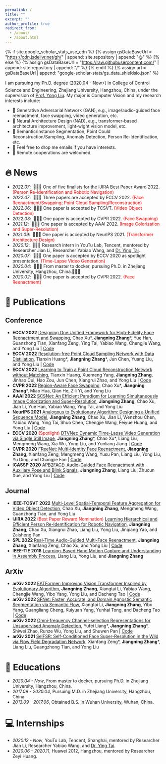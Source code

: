 ```yaml
---
permalink: /
title: ""
excerpt: ""
author_profile: true
redirect_from: 
  - /about/
  - /about.html
---
```


{% if site.google_scholar_stats_use_cdn %}
{% assign gsDataBaseUrl = "https://cdn.jsdelivr.net/gh/" | append: site.repository | append: "@" %}
{% else %}
{% assign gsDataBaseUrl = "https://raw.githubusercontent.com/" | append: site.repository | append: "/" %}
{% endif %}
{% assign url = gsDataBaseUrl | append: "google-scholar-stats/gs_data_shieldsio.json" %}

<span class='anchor' id='about-me'></span>


<!--
### Hi there 👋
**zhangzjn/zhangzjn** is a ✨ _special_ ✨ repository because its `README.md` (this file) appears on your GitHub profile.

Here are some ideas to get you started:

- 🔭 I’m currently working on ...
- 🌱 I’m currently learning ...
- 👯 I’m looking to collaborate on ...
- 🤔 I’m looking for help with ...
- 💬 Ask me about ...
- 📫 How to reach me: ...
- 😄 Pronouns: ...
- ⚡ Fun fact: ...
-->

I am pursuing my Ph.D. degree (2020.04 - Now⚡) in College of Control Science and Engineering, Zhejiang University, Hangzhou, China, under the supervision of [Prof. Yong Liu](https://april.zju.edu.cn/our-team/). My major is Computer Vision and my research interests include: 
- 🌱 Generative Adversarial Network (GAN), e.g., image/audio-guided face reenactment, face swapping, video generation, etc.
- 🌱 Neural Architecture Design (NAD), e.g., transformer-based architecture improvement, light-wight vision model, etc.
- 🌱 Semantic/Instance Segmentation, Point Could Reconstruction/Sampling, Anomaly Detection, Person Re-Identification, etc.
- 💬 Feel free to drop me emails if you have interests.
- 💬 Remote cooperations are welcomed.


<!-- My research interest includes neural machine translation and computer vision. I have published more than 100 papers at the top international AI conferences with total <a href='https://scholar.google.com/citations?user=DhtAFkwAAAAJ'>google scholar citations <strong><span id='total_cit'>260000+</span></strong></a> (You can also use google scholar badge <a href='https://scholar.google.com/citations?user=DhtAFkwAAAAJ'><img src="https://img.shields.io/endpoint?url={{ url | url_encode }}&logo=Google%20Scholar&labelColor=f6f6f6&color=9cf&style=flat&label=citations"></a>). -->


# 🔥 News
- *2022.07*: &nbsp;🎉🎉🎉 One of five finalists for the IJIRA Best Paper Award 2022. <span style="color:red">(Person Re-Identification and Robotic Navigation)</span>
- *2022.07*: &nbsp;🎉🎉🎉 Three papers are accepted by ECCV 2022. <span style="color:red">(Face Reenactment/Swapping; Point Cloud Sampling/Reconstruction)</span>
- *2022.06*: &nbsp;🎉🎉🎉 One paper is accepted by TCSVT. <span style="color:red">(Video Object Detection)</span>
- *2022.03*: &nbsp;🎉🎉🎉 One paper is accepted by CVPR 2022. <span style="color:red">(Face Swapping)</span>
- *2021.12*: &nbsp;🎉🎉🎉 One paper is accepted by AAAI 2022. <span style="color:red">(Image Colorization and Super-Resolution)</span>
- *2021.09*: &nbsp;🎉🎉🎉 One paper is accepted by NeurIPS 2021. <span style="color:red">(Transformer Architecture Design)</span>
- *2020.12*: &nbsp;🎉🎉🎉 Research intern in YouTu Lab, Tencent, mentored by Researcher Jian Li, Researcher Yabiao Wang, and [Dr. Ying Tai](https://tyshiwo.github.io/).
- *2020.07*: &nbsp;🎉🎉🎉 One paper is accepted by ECCV 2020 as spotlight presentation. <span style="color:red">(Time-Lapse Video Generation)</span>
- *2020.04*: &nbsp;🎉🎉🎉 From master to docker, pursuing Ph.D. in Zhejiang University, Hangzhou, China.🔭🔭🔭
- *2020.02*: &nbsp;🎉🎉🎉 One paper is accepted by CVPR 2022. <span style="color:red">(Face Reenactment)</span>

# 📝 Publications 

## Conference 
<ul>

<li><strong>ECCV 2022</strong> <a href="https://arxiv.org">Designing One Unified Framework for High-Fidelity Face Reenactment and Swapping</a>, Chao Xu*, <strong>Jiangning Zhang</strong>*, Yue Han, Guanzhong Tian, Xianfang Zeng, Ying Tai, Yabiao Wang, Chengjie Wang, and Yong Liu | <a href="https://github.com/xc-csc101/UniFace">Code</a> </li>

<li><strong>ECCV 2022</strong> <a href="https://arxiv.org">Resolution-free Point Cloud Sampling Network with Data Distillation</a>, Tianxin Huang*, <strong>Jiangning Zhang</strong>*, Jun Chen, Yuang Liu, and Yong Liu | <a href="https://github.com/Tianxinhuang/PCDNet">Code</a> </li>

<li><strong>ECCV 2022</strong> <a href="https://arxiv.org">Learning to Train a Point Cloud Reconstruction Network without Matching</a>, Tianxin Huang, Xuemeng Yang, <strong>Jiangning Zhang</strong>, Jinhao Cui, Hao Zou, Jun Chen, Xiangrui Zhao, and Yong Liu | <a href="https://github.com/Tianxinhuang/PCLossNet">Code</a> </li>

<li><strong>CVPR 2022</strong> <a href="https://ieeexplore.ieee.org/abstract/document/9552566">Region-Aware Face Swapping</a>, Chao Xu*, <strong>Jiangning Zhang</strong>*, Miao Hua, Qian He, Zili Yi, and Yong Liu </li>

<li><strong>AAAI 2022</strong> <a href="https://ojs.aaai.org/index.php/AAAI/article/view/20236">SCSNet: An Efficient Paradigm for Learning Simultaneously Image Colorization and Super-Resolution</a>, <strong>Jiangning Zhang</strong>, Chao Xu, Jian Li, Yue Han, Yabiao Wang, Ying Tai, and Yong Liu </li>

<li><strong>NeurIPS 2021</strong> <a href="https://proceedings.neurips.cc/paper/2021/hash/e02e27e04fdff967ba7d76fb24b8069d-Abstract.html">Analogous to Evolutionary Algorithm: Designing a Unified Sequence Model</a>, <strong>Jiangning Zhang</strong>, Chao Xu, Jian Li, Wenzhou Chen, Yabiao Wang, Ying Tai, Shuo Chen, Chengjie Wang, Feiyue Huang, and Yong Liu | <a href="https://github.com/TencentYoutuResearch/BaseArchitecture-EAT">Code</a> </li>

<li><strong>ECCV 2020</strong> <span style="color:red">(Spotlight)</span> <a href="https://link.springer.com/chapter/10.1007/978-3-030-58558-7_18">DTVNet: Dynamic Time-Lapse Video Generation via Single Still Image</a>, <strong>Jiangning Zhang</strong>*, Chao Xu*, Liang Liu, Mengmeng Wang, Xia Wu, Yong Liu, and Yunliang Jiang | <a href="https://github.com/zhangzjn/DTVNet">Code</a> </li>

<li><strong>CVPR 2020</strong> <a href="https://openaccess.thecvf.com/content_CVPR_2020/html/Zhang_FReeNet_Multi-Identity_Face_Reenactment_CVPR_2020_paper.html">FReeNet: Multi-Identity Face Reenactment</a>, <strong>Jiangning Zhang</strong>, Xianfang Zeng, Mengmeng Wang, Yusu Pan, Liang Liu, Yong Liu, Yu Ding, and Changjie Fan | <a href="https://github.com/zhangzjn/FReeNet">Code</a> </li>

<li><strong>ICASSP 2020</strong> <a href="https://ieeexplore.ieee.org/abstract/document/9052977">APB2FACE: Audio-Guided Face Reenactment with Auxiliary Pose and Blink Signals</a>, <strong>Jiangning Zhang</strong>, Liang Liu, Zhucun Xue, and Yong Liu | <a href="https://github.com/zhangzjn/APB2Face">Code</a> </li>

</ul>

## Journal
<ul>

<li><strong>IEEE-TCSVT 2022</strong> <a href="https://ieeexplore.ieee.org/abstract/document/9797768">Multi-Level Spatial-Temporal Feature Aggregation for Video Object Detection</a>, Chao Xu, <strong>Jiangning Zhang</strong>, Mengmeng Wang, Guanzhong Tian, and Yong Liu </li>

<li><strong>IJIRA 2022</strong> <span style="color:red">(Best Paper Reward Nomination)</span> <a href="https://link.springer.com/article/10.1007/s41315-021-00167-2">Learning Hierarchical and Efficient Person Re-Identification for Robotic Navigation</a>, <strong>Jiangning Zhang</strong>, Chao Xu, Xiangrui Zhao, Liang Liu, Yong Liu, Jinqiang Yao, and Zaisheng Pan </li>

<li><strong>SPL 2022 </strong> <a href="https://ieeexplore.ieee.org/abstract/document/9552566">Real-Time Audio-Guided Multi-Face Reenactment</a>, <strong>Jiangning Zhang</strong>, Xianfang Zeng, Chao Xu, and Yong Liu | <a href="https://github.com/zhangzjn/APB2FaceV2">Code</a> </li>

<li><strong>IEEE-TIE 2018</strong> <a href="https://ieeexplore.ieee.org/abstract/document/8566182">Learning-Based Hand Motion Capture and Understanding in Assembly Process</a>, Liang Liu, Yong Liu, and <strong>Jiangning Zhang</strong> </li>

</ul>

## ArXiv

<ul>

<li><strong>arXiv 2022 </strong> <a href="https://arxiv.org/abs/2206.09325">EATFormer: Improving Vision Transformer Inspired by Evolutionary Algorithm</a>, <strong>Jiangning Zhang</strong>, Xiangtai Li, Yabiao Wang, Chengjie Wang, Yibo Yang, Yong Liu, and Dacheng Tao | <a href="https://https://github.com/zhangzjn/EATFormer">Code</a> </li>

<li><strong>arXiv 2022 </strong> <a href="https://arxiv.org/abs/2207.04415v1">SFNet: Faster, Accurate, and Domain Agnostic Semantic Segmentation via Semantic Flow</a>, Xiangtai Li, <strong>Jiangning Zhang</strong>, Yibo Yang, Guangliang Cheng, Kuiyuan Yang, Yunhai Tong, and Dacheng Tao | <a href="https://github.com/lxtGH/SFSegNets">Code</a> </li>

<li><strong>arXiv 2022 </strong> <a href="https://arxiv.org/abs/2203.00259">Omni-frequency Channel-selection Representations for Unsupervised Anomaly Detection</a>, Yufei Liang*, <strong>Jiangning Zhang</strong>*, Shiwei Zhao, Runze Wu, Yong Liu, and Shuwen Pan | <a href="https://github.com/zhangzjn/OCR-GAN">Code</a> </li>

<li><strong>arXiv 2021 </strong> <a href="https://arxiv.org/abs/2112.10683">SelFSR: Self-Conditioned Face Super-Resolution in the Wild via Flow Field Degradation Network</a>, Xianfang Zeng*, <strong>Jiangning Zhang</strong>*, Liang Liu, Guangzhong Tian, and Yong Liu </li>

</ul>

<!-- # 🎖 Honors and Awards
- *2021.10* Lorem ipsum dolor sit amet, consectetur adipiscing elit. Vivamus ornare aliquet ipsum, ac tempus justo dapibus sit amet. 
- *2021.09* Lorem ipsum dolor sit amet, consectetur adipiscing elit. Vivamus ornare aliquet ipsum, ac tempus justo dapibus sit amet.  -->

# 📖 Educations
- *2020.04 - Now*, From master to docker, pursuing Ph.D. in Zhejiang University, Hangzhou, China. 
- *2017.09 - 2020.04*, Pursuing M.D. in Zhejiang University, Hangzhou, China.
- *2013.09 - 2017.06*, Obtained B.S. in Wuhan University, Wuhan, China.

<!-- # 💬 Invited Talks
- *2021.06*, Lorem ipsum dolor sit amet, consectetur adipiscing elit. Vivamus ornare aliquet ipsum, ac tempus justo dapibus sit amet. 
- *2021.03*, Lorem ipsum dolor sit amet, consectetur adipiscing elit. Vivamus ornare aliquet ipsum, ac tempus justo dapibus sit amet.  \| [\[video\]](https://github.com/) -->

# 💻 Internships
- *2020.12 - Now*, YouTu Lab, Tencent, Shanghai, mentored by Researcher Jian Li, Researcher Yabiao Wang, and [Dr. Ying Tai](https://tyshiwo.github.io/).
- *2020.06 - 2020.11*, Huawei 2012, Hangzhou, mentored by Researcher Zeyi Huang.
